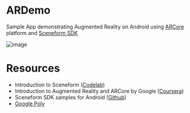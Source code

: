# ARDemo
Sample App demonstrating Augmented Reality on Android using [ARCore](https://developers.google.com/ar/) platform and [Sceneform SDK](https://developers.google.com/ar/develop/java/sceneform/)

![image](https://drive.google.com/uc?export=view&id=10NIu4bFHSlo94mBzQSO4LhdqC1cJUI11)

# Resources
- Introduction to Sceneform ([Codelab](https://codelabs.developers.google.com/codelabs/sceneform-intro/)) 
- Introduction to Augmented Reality and ARCore by Google ([Coursera](https://www.coursera.org/learn/ar/))
- Sceneform SDK samples for Android ([Github](https://github.com/google-ar/sceneform-android-sdk))
- [Google Poly](https://poly.google.com/)

